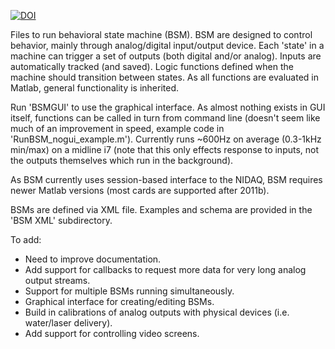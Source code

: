[![DOI](https://zenodo.org/badge/5517002.svg)](https://zenodo.org/badge/latestdoi/5517002)

Files to run behavioral state machine (BSM).  BSM are designed to control behavior, mainly through analog/digital input/output device.  Each 'state' in a machine can trigger a set of outputs (both digital and/or analog).  Inputs are automatically tracked (and saved).  Logic functions defined when the machine should transition between states.  As all functions are evaluated in Matlab, general functionality is inherited.

Run 'BSMGUI' to use the graphical interface.  As almost nothing exists in GUI itself, functions can be called in turn from command line (doesn't seem like much of an improvement in speed, example code in 'RunBSM_nogui_example.m').  Currently runs ~600Hz on average (0.3-1kHz min/max) on a midline i7 (note that this only effects response to inputs, not the outputs themselves which run in the background).

As BSM currently uses session-based interface to the NIDAQ, BSM requires newer Matlab versions (most cards are supported after 2011b).

BSMs are defined via XML file.  Examples and schema are provided in the 'BSM XML' subdirectory.

To add:
* Need to improve documentation.
* Add support for callbacks to request more data for very long analog output streams.
* Support for multiple BSMs running simultaneously.
* Graphical interface for creating/editing BSMs.
* Build in calibrations of analog outputs with physical devices (i.e. water/laser delivery).
* Add support for controlling video screens. 
